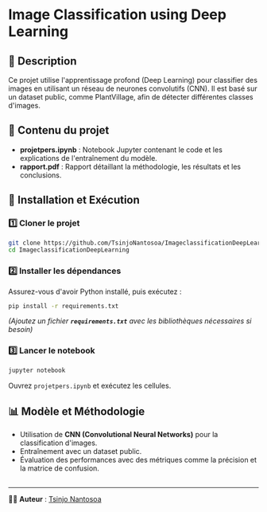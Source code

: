 # Image Classification using Deep Learning

## 📌 Description

Ce projet utilise l'apprentissage profond (Deep Learning) pour classifier des images en utilisant un réseau de neurones convolutifs (CNN). Il est basé sur un dataset public, comme PlantVillage, afin de détecter différentes classes d'images.

## 📂 Contenu du projet

- **projetpers.ipynb** : Notebook Jupyter contenant le code et les explications de l'entraînement du modèle.
- **rapport.pdf** : Rapport détaillant la méthodologie, les résultats et les conclusions.

## 🚀 Installation et Exécution

### 1️⃣ Cloner le projet

```bash
git clone https://github.com/TsinjoNantosoa/ImageclassificationDeepLearning.git
cd ImageclassificationDeepLearning
```

### 2️⃣ Installer les dépendances

Assurez-vous d'avoir Python installé, puis exécutez :

```bash
pip install -r requirements.txt
```

*(Ajoutez un fichier **`requirements.txt`** avec les bibliothèques nécessaires si besoin)*

### 3️⃣ Lancer le notebook

```bash
jupyter notebook
```

Ouvrez `projetpers.ipynb` et exécutez les cellules.

## 📊 Modèle et Méthodologie

- Utilisation de **CNN (Convolutional Neural Networks)** pour la classification d'images.
- Entraînement avec un dataset public.
- Évaluation des performances avec des métriques comme la précision et la matrice de confusion.

##

---

👨‍💻 **Auteur** : [Tsinjo Nantosoa](https://github.com/TsinjoNantosoa)

